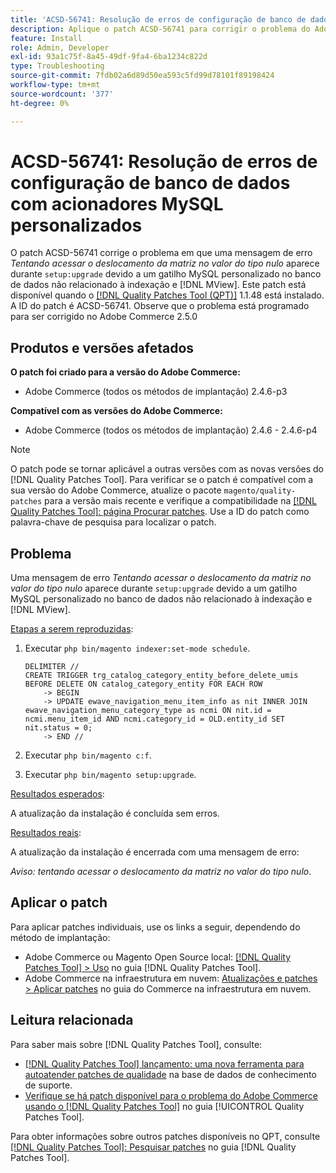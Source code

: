 ```yaml
---
title: 'ACSD-56741: Resolução de erros de configuração de banco de dados com acionadores MySQL personalizados'
description: Aplique o patch ACSD-56741 para corrigir o problema do Adobe Commerce em que uma mensagem de erro *Tentando acessar o deslocamento da matriz no valor do tipo null* aparece durante &grave;setup:upgrade&grave; devido a um gatilho MySQL personalizado no banco de dados não relacionado à indexação e  [!DNL MView].
feature: Install
role: Admin, Developer
exl-id: 93a1c75f-8a45-49df-9fa4-6ba1234c822d
type: Troubleshooting
source-git-commit: 7fdb02a6d89d50ea593c5fd99d78101f89198424
workflow-type: tm+mt
source-wordcount: '377'
ht-degree: 0%

---
```


# ACSD-56741: Resolução de erros de configuração de banco de dados com acionadores MySQL personalizados

O patch ACSD-56741 corrige o problema em que uma mensagem de erro *Tentando acessar o deslocamento da matriz no valor do tipo nulo* aparece durante `setup:upgrade` devido a um gatilho MySQL personalizado no banco de dados não relacionado à indexação e [!DNL MView]. Este patch está disponível quando o [[!DNL Quality Patches Tool (QPT)]](https://experienceleague.adobe.com/pt-br/docs/commerce-operations/tools/quality-patches-tool/quality-patches-tool-to-self-serve-quality-patches) 1.1.48 está instalado. A ID do patch é ACSD-56741. Observe que o problema está programado para ser corrigido no Adobe Commerce 2.5.0

## Produtos e versões afetados

**O patch foi criado para a versão do Adobe Commerce:**

* Adobe Commerce (todos os métodos de implantação) 2.4.6-p3

**Compatível com as versões do Adobe Commerce:**

* Adobe Commerce (todos os métodos de implantação) 2.4.6 - 2.4.6-p4

>[!NOTE]
>
>O patch pode se tornar aplicável a outras versões com as novas versões do [!DNL Quality Patches Tool]. Para verificar se o patch é compatível com a sua versão do Adobe Commerce, atualize o pacote `magento/quality-patches` para a versão mais recente e verifique a compatibilidade na [[!DNL Quality Patches Tool]: página Procurar patches](https://experienceleague.adobe.com/tools/commerce-quality-patches/index.html?lang=pt-BR). Use a ID do patch como palavra-chave de pesquisa para localizar o patch.

## Problema

Uma mensagem de erro *Tentando acessar o deslocamento da matriz no valor do tipo nulo* aparece durante `setup:upgrade` devido a um gatilho MySQL personalizado no banco de dados não relacionado à indexação e [!DNL MView].

<u>Etapas a serem reproduzidas</u>:

1. Executar `php bin/magento indexer:set-mode schedule`.

   ```
   DELIMITER //
   CREATE TRIGGER trg_catalog_category_entity_before_delete_umis BEFORE DELETE ON catalog_category_entity FOR EACH ROW
       -> BEGIN
       -> UPDATE ewave_navigation_menu_item_info as nit INNER JOIN ewave_navigation_menu_category_type as ncmi ON nit.id = ncmi.menu_item_id AND ncmi.category_id = OLD.entity_id SET nit.status = 0;
       -> END //
   ```

1. Executar `php bin/magento c:f`.
1. Executar `php bin/magento setup:upgrade`.

<u>Resultados esperados</u>:

A atualização da instalação é concluída sem erros.

<u>Resultados reais</u>:

A atualização da instalação é encerrada com uma mensagem de erro:

*Aviso: tentando acessar o deslocamento da matriz no valor do tipo nulo*.

## Aplicar o patch

Para aplicar patches individuais, use os links a seguir, dependendo do método de implantação:

* Adobe Commerce ou Magento Open Source local: [[!DNL Quality Patches Tool] > Uso](/help/tools/quality-patches-tool/usage.md) no guia [!DNL Quality Patches Tool].
* Adobe Commerce na infraestrutura em nuvem: [Atualizações e patches > Aplicar patches](https://experienceleague.adobe.com/docs/commerce-cloud-service/user-guide/develop/upgrade/apply-patches.html?lang=pt-BR) no guia do Commerce na infraestrutura em nuvem.

## Leitura relacionada

Para saber mais sobre [!DNL Quality Patches Tool], consulte:

* [[!DNL Quality Patches Tool] lançamento: uma nova ferramenta para autoatender patches de qualidade](https://experienceleague.adobe.com/pt-br/docs/commerce-operations/tools/quality-patches-tool/quality-patches-tool-to-self-serve-quality-patches) na base de dados de conhecimento de suporte.
* [Verifique se há patch disponível para o problema do Adobe Commerce usando o  [!DNL Quality Patches Tool]](/help/tools/quality-patches-tool/patches-available-in-qpt/check-patch-for-magento-issue-with-magento-quality-patches.md) no guia [!UICONTROL Quality Patches Tool].


Para obter informações sobre outros patches disponíveis no QPT, consulte [[!DNL Quality Patches Tool]: Pesquisar patches](https://experienceleague.adobe.com/tools/commerce-quality-patches/index.html?lang=pt-BR) no guia [!DNL Quality Patches Tool].
